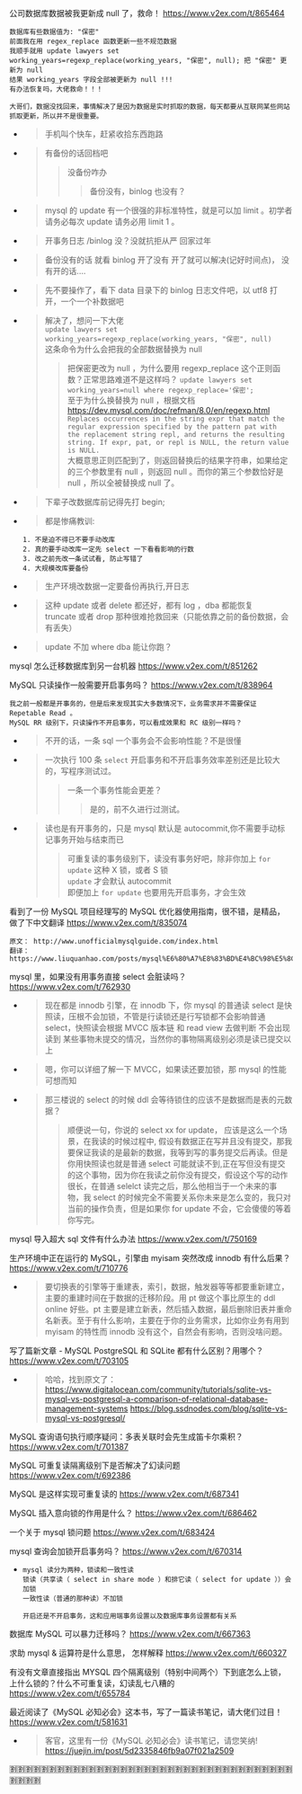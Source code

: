
公司数据库数据被我更新成 null 了，救命！ https://www.v2ex.com/t/865464
```console
数据库有些数据值为: "保密"
前面我在用 regex_replace 函数更新一些不规范数据
我顺手就用 update lawyers set working_years=regexp_replace(working_years, "保密", null); 把 "保密" 更新为 null
结果 working_years 字段全部被更新为 null !!!
有办法恢复吗，大佬救命！！！
```
```console
大哥们，数据没找回来，事情解决了是因为数据是实时抓取的数据，每天都要从互联网某些网站抓取更新，所以并不是很重要。
```
- > 手机叫个快车，赶紧收拾东西跑路
- > 有备份的话回档吧
  >> 没备份咋办
  >>> 备份没有，binlog 也没有？
- > mysql 的 update 有一个很强的非标准特性，就是可以加 limit 。初学者请务必每次 update 请务必用 limit 1 。
- > 开事务日志 /binlog 没？没就抗拒从严 回家过年
- > 备份没有的话 就看 binlog 开了没有 开了就可以解决(记好时间点)， 没有开的话....
- > 先不要操作了，看下 data 目录下的 binlog 日志文件吧，以 utf8 打开，一个一个补数据吧
- > 解决了，想问一下大佬 <br> `update lawyers set working_years=regexp_replace(working_years, "保密", null)` <br> 这条命令为什么会把我的全部数据替换为 null
  >> 把保密更改为 null ，为什么要用 regexp_replace 这个正则函数？正常思路难道不是这样吗？ `update lawyers set working_years=null where regexp_replace='保密';` <br> 至于为什么换替换为 null ，根据文档 https://dev.mysql.com/doc/refman/8.0/en/regexp.html <br> `Replaces occurrences in the string expr that match the regular expression specified by the pattern pat with the replacement string repl, and returns the resulting string. If expr, pat, or repl is NULL, the return value is NULL.` <br> 大概意思正则匹配到了，则返回替换后的结果字符串，如果给定的三个参数里有 null ，则返回 null 。而你的第三个参数恰好是 null ，所以全被替换成 null 了。
- > 下辈子改数据库前记得先打 begin;
- > 都是惨痛教训:
  ```console
  1. 不是迫不得已不要手动改库
  2. 真的要手动改库一定先 select 一下看看影响的行数
  3. 改之前先改一条试试看, 防止写错了
  4. 大规模改库要备份
  ```
- > 生产环境改数据一定要备份再执行,开日志
- > 这种 update 或者 delete 都还好，都有 log ，dba 都能恢复 <br> truncate 或者 drop 那种很难抢救回来（只能依靠之前的备份数据，会有丢失）
- > update 不加 where dba 能让你跑？

mysql 怎么迁移数据库到另一台机器 https://www.v2ex.com/t/851262

MySQL 只读操作一般需要开启事务吗？ https://www.v2ex.com/t/838964
```console
我之前一般都是开事务的，但是后来发现其实大多数情况下，业务需求并不需要保证 Repetable Read 。
MySQL RR 级别下，只读操作不开启事务，可以看成效果和 RC 级别一样吗？
```
- > 不开的话，一条 sql 一个事务会不会影响性能？不是很懂
- > 一次执行 100 条 `select` 开启事务和不开启事务效率差别还是比较大的，写程序测试过。
  >> 一条一个事务性能会更差？
  >>> 是的，前不久进行过测试。
- > 读也是有开事务的，只是 mysql 默认是 autocommit,你不需要手动标记事务开始与结束而已
  >> 可重复读的事务级别下，读没有事务好吧，除非你加上 `for update` 这种 X 锁，或者 S 锁 <br> `update` 才会默认 autocommit <br> 即便加上 `for update` 也要用先开启事务，才会生效

看到了一份 MySQL 项目经理写的 MySQL 优化器使用指南，很不错，是精品，做了下中文翻译 https://www.v2ex.com/t/835074
```console
原文： http://www.unofficialmysqlguide.com/index.html
翻译： https://www.liuquanhao.com/posts/mysql%E6%80%A7%E8%83%BD%E4%BC%98%E5%8C%96%E5%99%A8%E4%BD%BF%E7%94%A8%E6%8C%87%E5%8D%97/
```

mysql 里，如果没有用事务直接 select 会脏读吗？ https://www.v2ex.com/t/762930
- > 现在都是 innodb 引擎，在 innodb 下，你 mysql 的普通读 select 是快照读，压根不会加锁，不管是行读锁还是行写锁都不会影响普通 select，快照读会根据 MVCC 版本链 和 read view 去做判断 不会出现读到 某些事物未提交的情况，当然你的事物隔离级别必须是读已提交以上
- > 嗯，你可以详细了解一下 MVCC，如果读还要加锁，那 mysql 的性能可想而知
- > 那三楼说的 select 的时候 ddl 会等待锁住的应该不是数据而是表的元数据？
  >> 顺便说一句，你说的 select xx for update， 应该是这么一个场景，在我读的时候过程中, 假设有数据正在写并且没有提交，那我要保证我读的是最新的数据，我等到写的事务提交后再读。但是你用快照读也就是普通 select 可能就读不到,正在写但没有提交的这个事物，因为你在我读之前你没有提交，假设这个写的动作很长，在普通 selelct 读完之后，那么他相当于一个未来的事物，我 select 的时候完全不需要关系你未来是怎么变的，我只对当前的操作负责，但是如果你 for update 不会，它会傻傻的等着你写完。

mysql 导入超大 sql 文件有什么办法 https://www.v2ex.com/t/750169

生产环境中正在运行的 MySQL，引擎由 myisam 突然改成 innodb 有什么后果？ https://www.v2ex.com/t/710776
- > 要切换表的引擎等于重建表，索引，数据，触发器等等都要重新建立，主要的重建时间在于数据的迁移阶段。用 pt 做这个事比原生的 ddl online 好些。pt 主要是建立新表，然后插入数据，最后删除旧表并重命名新表。至于有什么影响，主要在于你的业务需求，比如你业务有用到 myisam 的特性而 innodb 没有这个，自然会有影响，否则没啥问题。

写了篇新文章 - MySQL PostgreSQL 和 SQLite 都有什么区别？用哪个？ https://www.v2ex.com/t/703105
- > 哈哈，找到原文了： https://www.digitalocean.com/community/tutorials/sqlite-vs-mysql-vs-postgresql-a-comparison-of-relational-database-management-systems  https://blog.ssdnodes.com/blog/sqlite-vs-mysql-vs-postgresql/

MySQL 查询语句执行顺序疑问：多表关联时会先生成笛卡尔乘积？ https://www.v2ex.com/t/701387

MySQL 可重复读隔离级别下是否解决了幻读问题 https://www.v2ex.com/t/692386

MySQL 是这样实现可重复读的 https://www.v2ex.com/t/687341

MySQL 插入意向锁的作用是什么？ https://www.v2ex.com/t/686462

一个关于 mysql 锁问题 https://www.v2ex.com/t/683424

mysql 查询会加锁开启事务吗？ https://www.v2ex.com/t/670314
- > 
  ```
  mysql 读分为两种，锁读和一致性读
  锁读（共享读（ select in share mode ）和排它读（ select for update ））会加锁
  一致性读（普通的那种读）不加锁

  开启还是不开启事务，这和应用端事务设置以及数据库事务设置都有关系
  ```

数据库 MySQL 可以暴力迁移吗？ https://www.v2ex.com/t/667363

求助 mysql & 运算符是什么意思， 怎样解释 https://www.v2ex.com/t/660327

有没有文章直接指出 MYSQL 四个隔离级别（特别中间两个）下到底怎么上锁，上什么锁的？什么不可重复读，幻读乱七八糟的 https://www.v2ex.com/t/655784

最近阅读了《MySQL 必知必会》这本书，写了一篇读书笔记，请大佬们过目！ https://www.v2ex.com/t/581631
- > 客官，这里有一份《MySQL 必知必会》读书笔记，请您笑纳! https://juejin.im/post/5d2335846fb9a07f021a2509

:u5272::u5272::u5272::u5272::u5272::u5272::u5272::u5272::u5272::u5272::u5272::u5272::u5272::u5272::u5272::u5272::u5272::u5272::u5272::u5272::u5272::u5272::u5272::u5272::u5272::u5272::u5272::u5272::u5272::u5272::u5272::u5272::u5272::u5272::u5272::u5272::u5272::u5272::u5272::u5272:
